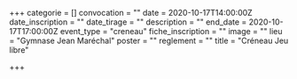 +++
categorie = []
convocation = ""
date = 2020-10-17T14:00:00Z
date_inscription = ""
date_tirage = ""
description = ""
end_date = 2020-10-17T17:00:00Z
event_type = "creneau"
fiche_inscription = ""
image = ""
lieu = "Gymnase Jean Maréchal"
poster = ""
reglement = ""
title = "Créneau Jeu libre"

+++
